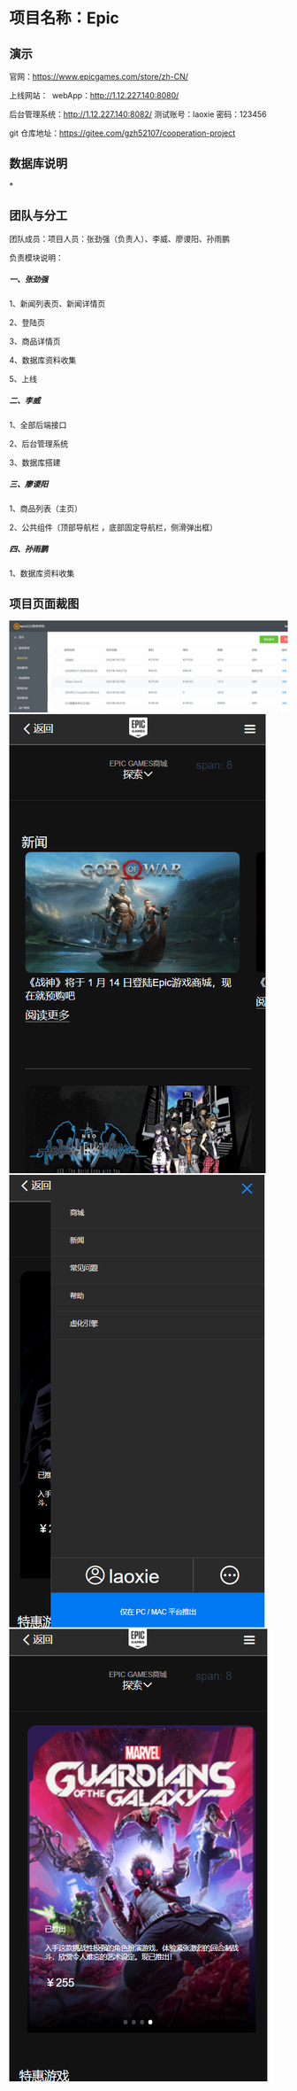 # 项目名称：Epic

## 演示

官网：https://www.epicgames.com/store/zh-CN/

上线网站：
​ webApp：http://1.12.227.140:8080/

后台管理系统：http://1.12.227.140:8082/
​ 测试账号：laoxie 密码：123456

git 仓库地址：https://gitee.com/gzh52107/cooperation-project

## 数据库说明

\*

## 团队与分工

团队成员：项目人员：张劲强（负责人）、李威、廖谡阳、孙雨鹏

负责模块说明：

##### 一、张劲强

1、新闻列表页、新闻详情页

2、登陆页

3、商品详情页

4、数据库资料收集

5、上线

##### 二、李威

1、全部后端接口

2、后台管理系统

3、数据库搭建

##### 三、廖谡阳

1、商品列表（主页）

2、公共组件（顶部导航栏 ，底部固定导航栏，侧滑弹出框）

##### 四、孙雨鹏

1、数据库资料收集

## 项目页面裁图

<img src="imags\后台管理系统.png" />
​
​<img src="imags\新闻页.png" />

<img src="imags\主页登录效果.png" />

<img src="imags\主页效果.png" />

